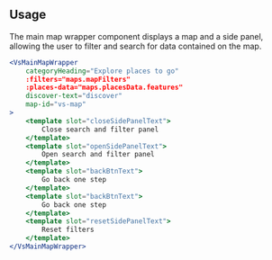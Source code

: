 ## Usage
The main map wrapper component displays a map and a side panel, allowing the
user to filter and search for data contained on the map.

```jsx
<VsMainMapWrapper
    categoryHeading="Explore places to go"
    :filters="maps.mapFilters"
    :places-data="maps.placesData.features"
    discover-text="discover"
    map-id="vs-map"
>
    <template slot="closeSidePanelText">
        Close search and filter panel
    </template>
    <template slot="openSidePanelText">
        Open search and filter panel
    </template>
    <template slot="backBtnText">
        Go back one step
    </template>
    <template slot="backBtnText">
        Go back one step
    </template>
    <template slot="resetSidePanelText">
        Reset filters
    </template>
</VsMainMapWrapper>
```